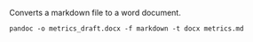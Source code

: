 

Converts a markdown file to a word document. 

```pandoc -o metrics_draft.docx -f markdown -t docx metrics.md```


